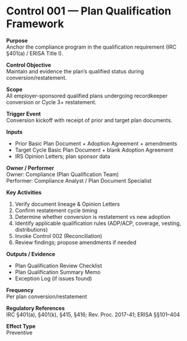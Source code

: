 # Control 001 — Plan Qualification Framework

**Purpose**  
Anchor the compliance program in the qualification requirement (IRC §401(a) / ERISA Title I).

**Control Objective**  
Maintain and evidence the plan’s qualified status during conversion/restatement.

**Scope**  
All employer-sponsored qualified plans undergoing recordkeeper conversion or Cycle 3+ restatement.

**Trigger Event**  
Conversion kickoff with receipt of prior and target plan documents.

**Inputs**  
- Prior Basic Plan Document + Adoption Agreement + amendments  
- Target Cycle Basic Plan Document + blank Adoption Agreement  
- IRS Opinion Letters; plan sponsor data

**Owner / Performer**  
Owner: Compliance (Plan Qualification Team)  
Performer: Compliance Analyst / Plan Document Specialist

**Key Activities**  
1) Verify document lineage & Opinion Letters  
2) Confirm restatement cycle timing  
3) Determine whether conversion is restatement vs new adoption  
4) Identify applicable qualification rules (ADP/ACP, coverage, vesting, distributions)  
5) Invoke Control 002 (Reconciliation)  
6) Review findings; propose amendments if needed

**Outputs / Evidence**  
- Plan Qualification Review Checklist  
- Plan Qualification Summary Memo  
- Exception Log (if issues found)

**Frequency**  
Per plan conversion/restatement

**Regulatory References**  
IRC §401(a), §401(k), §415, §416; Rev. Proc. 2017-41; ERISA §§101–404

**Effect Type**  
Preventive
